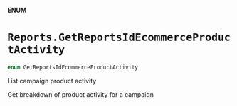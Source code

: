 **ENUM**

# `Reports.GetReportsIdEcommerceProductActivity`

```swift
enum GetReportsIdEcommerceProductActivity
```

List campaign product activity

Get breakdown of product activity for a campaign
